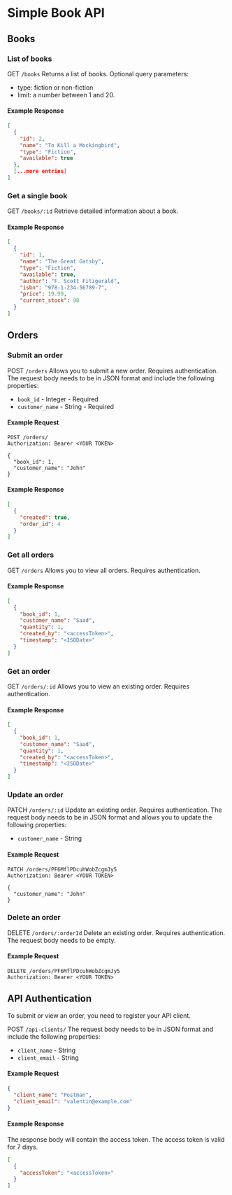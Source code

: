 # Simple Book API #

## Books

### List of books ###

GET `/books`
Returns a list of books.
Optional query parameters:
- type: fiction or non-fiction
- limit: a number between 1 and 20.

#### Example Response ####
```json
[
  {
    "id": 2,
    "name": "To Kill a Mockingbird",
    "type": "Fiction",
    "available": true
  },
  [...more entries]
]
```

### Get a single book ###

GET `/books/:id`
Retrieve detailed information about a book.

#### Example Response ####
```json
[
  {
    "id": 1,
    "name": "The Great Gatsby",
    "type": "Fiction",
    "available": true,
    "author": "F. Scott Fitzgerald",
    "isbn": "978-1-234-56789-7",
    "price": 19.99,
    "current_stock": 98
  }
]
```

## Orders

### Submit an order ###

POST `/orders`
Allows you to submit a new order. Requires authentication.
The request body needs to be in JSON format and include the following properties:

 - `book_id` - Integer - Required
 - `customer_name` - String - Required

#### Example Request ####
```
POST /orders/
Authorization: Bearer <YOUR TOKEN>

{
  "book_id": 1,
  "customer_name": "John"
}
```

#### Example Response ####
```json
[
  {
    "created": true,
    "order_id": 4
  }
]
```

### Get all orders ###

GET `/orders`
Allows you to view all orders. Requires authentication.

#### Example Response ####

```json
[
  {
    "book_id": 1,
    "customer_name": "Saad",
    "quantity": 1,
    "created_by": "<accessToken>",
    "timestamp": "<ISODate>"
  }
]
```

### Get an order ###

GET `/orders/:id`
Allows you to view an existing order. Requires authentication.

#### Example Response ####

```json
[
  {
    "book_id": 1,
    "customer_name": "Saad",
    "quantity": 1,
    "created_by": "<accessToken>",
    "timestamp": "<ISODate>"
  }
]
```

### Update an order ###

PATCH `/orders/:id`
Update an existing order. Requires authentication.
The request body needs to be in JSON format and allows you to update the following properties:

 - `customer_name` - String

#### Example Request ####
```
PATCH /orders/PF6MflPDcuhWobZcgmJy5
Authorization: Bearer <YOUR TOKEN>

{
  "customer_name": "John"
}
```

### Delete an order ###

DELETE `/orders/:orderId`
Delete an existing order. Requires authentication.
The request body needs to be empty.

#### Example Request ####
```
DELETE /orders/PF6MflPDcuhWobZcgmJy5
Authorization: Bearer <YOUR TOKEN>
```

## API Authentication ##

To submit or view an order, you need to register your API client.

POST `/api-clients/`
The request body needs to be in JSON format and include the following properties:

 - `client_name` - String
 - `client_email` - String

#### Example Request ####
```json
{
  "client_name": "Postman",
  "client_email": "valentin@example.com"
}
```

#### Example Response ####
The response body will contain the access token. The access token is valid for 7 days.
```json
[
  {
    "accessToken": "<accessToken>"
  }
]
```
